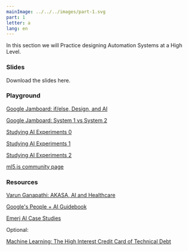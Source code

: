 ```yaml
---
mainImage: ../../../images/part-1.svg
part: 1
letter: a
lang: en
---
```


<div class="content">

In this section we will Practice designing Automation Systems at a High Level.

### Slides
Download the slides here.

### Playground
[Google Jamboard: if/else, Design, and AI](https://jamboard.google.com/)

[Google Jamboard: System 1 vs System 2](https://jamboard.google.com/)

[Studying AI Experiments 0](https://trekhleb.dev/machine-learning-experiments/#/)

[Studying AI Experiments 1](https://experiments.withgoogle.com/experiments)

[Studying AI Experiments 2](https://artsandculture.google.com/)

[ml5.js community page](https://ml5js.org/community/)


### Resources
[Varun Ganapathi: AKASA, AI and Healthcare](https://thegradientpub.substack.com/p/varun-ganapathi-akasa-ai-and-healthcare#details)

[Google's People + AI Guidebook](https://pair.withgoogle.com/guidebook/case-studies)

[Emerj AI Case Studies](https://emerj.com/ai-case-studies/)

Optional:

[Machine Learning: The High Interest Credit Card of Technical Debt](https://research.google/pubs/pub43146/)

</div>
